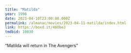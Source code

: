 ```yaml
---
title: "Matilda"
year: 1996
date: 2023-04-10T23:00:00.000Z
permalink: /almanac/movies/2023-04-11-matilda/index.html
link: https://boxd.it/46ObeJ
tmdbid: 10830
---
```


“Matilda will return in The Avengers”